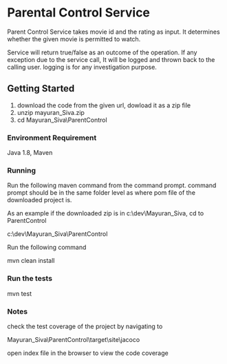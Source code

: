# Parental Control Service

Parent Control Service takes movie id and the rating as input. 
It determines whether the given movie is permitted to watch.

Service will return true/false as an outcome of the operation. If any exception due to the
service call, It will be logged and thrown back to the calling user. logging is for any investigation purpose.

## Getting Started

1. download the code from the given url, dowload it as a zip file
2. unzip mayuran_Siva.zip
3. cd Mayuran_Siva\ParentControl

### Environment Requirement

Java 1.8, Maven

### Running

Run the following maven command from the command prompt. command prompt should be in the same folder
level as where pom file of the downloaded project is.

As an example if the downloaded zip is in c:\dev\Mayuran_Siva, cd to ParentControl

c:\dev\Mayuran_Siva\ParentControl

Run the following command

mvn clean install

### Run the tests

mvn test

### Notes

check the test coverage of the project by navigating to

Mayuran_Siva\ParentControl\target\site\jacoco

open index file in the browser to view the code coverage



